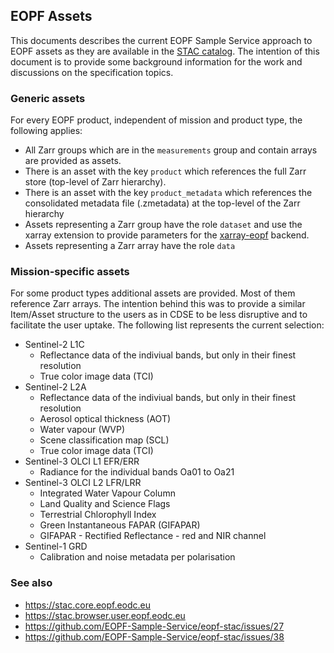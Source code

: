 ## EOPF Assets

This documents describes the current EOPF Sample Service approach to EOPF assets as they are available in the [STAC catalog](https://stac.browser.user.eopf.eodc.eu/). The intention of this document is to provide some background information for the work and discussions on the specification topics.

### Generic assets

For every EOPF product, independent of mission and product type, the following applies:
- All Zarr groups which are in the `measurements` group and contain arrays are provided as assets. 
- There is an asset with the key `product` which references the full Zarr store (top-level of Zarr hierarchy).
- There is an asset with the key `product_metadata` which references the consolidated metadata file (.zmetadata) at the top-level of the Zarr hierarchy
- Assets representing a Zarr group have the role `dataset` and use the xarray extension to provide parameters for the [xarray-eopf](https://github.com/EOPF-Sample-Service/xarray-eopf) backend.
- Assets representing a Zarr array have the role `data`

### Mission-specific assets

For some product types additional assets are provided. Most of them reference Zarr arrays. The intention behind this was to provide a similar Item/Asset structure to the users as in CDSE to be less disruptive and to facilitate the user uptake. The following list represents the current selection:

- Sentinel-2 L1C
  - Reflectance data of the indiviual bands, but only in their finest resolution
  - True color image data (TCI)
- Sentinel-2 L2A
  - Reflectance data of the indiviual bands, but only in their finest resolution
  - Aerosol optical thickness (AOT)
  - Water vapour (WVP)
  - Scene classification map (SCL)
  - True color image data (TCI)
- Sentinel-3 OLCI L1 EFR/ERR
  - Radiance for the individual bands Oa01 to Oa21
- Sentinel-3 OLCI L2 LFR/LRR
  - Integrated Water Vapour Column
  - Land Quality and Science Flags
  - Terrestrial Chlorophyll Index
  - Green Instantaneous FAPAR (GIFAPAR)
  - GIFAPAR - Rectified Reflectance - red and NIR channel
- Sentinel-1 GRD
  - Calibration and noise metadata per polarisation

### See also

- https://stac.core.eopf.eodc.eu
- https://stac.browser.user.eopf.eodc.eu
- https://github.com/EOPF-Sample-Service/eopf-stac/issues/27
- https://github.com/EOPF-Sample-Service/eopf-stac/issues/38